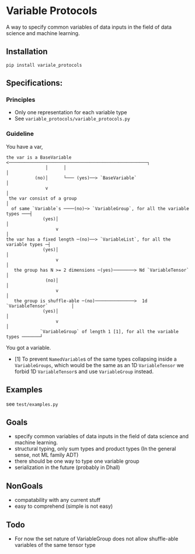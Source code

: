 # Variable Protocols
A way to specify common variables of data inputs in the field of data science and machine learning.

## Installation
`pip install variale_protocols`

## Specifications:
### Principles
* Only one representation for each variable type
* See `variable_protocols/variable_protocols.py`
### Guideline
You have a var, 
```
the var is a BaseVariable <─────────────────────────────────────────────────────┐
               │      │                                                         │
           (no)│      └─── (yes)──> `BaseVariable`                              │
               v                                                                │
 the var consist of a group                                                     │
  of same `Variable`s ────(no)─> `VariableGroup`, for all the variable types ───┤
              (yes)│                                                            │ 
                   v                                                            │
the var has a fixed length ─(no)──> `VariableList`, for all the variable types ─┤
              (yes)│                                                            │
                   v                                                            │
   the group has N >= 2 dimensions ─(yes)────────> Nd `VariableTensor`          │
               (no)│                                                            │
                   v                                                            │
   the group is shuffle-able ─(no)───────────────>  1d `VariableTensor`         │
              (yes)│                                                            │
                   v                                                            │
             `VariableGroup` of length 1 [1], for all the variable types ───────┘

```
You got a variable.
* [1] To prevent `NamedVariable`s of the same types collapsing inside a `VariableGroups`,
 which would be the same as an 1D `VariableTensor` we forbid 1D `VariableTensor`s and
 use `VariableGroup` instead.

## Examples
see `test/examples.py`

## Goals
* specify common variables of data inputs in the field of data science and machine learning.
* structural typing, only sum types and product types (In the general sense, not ML family ADT)
* there should be one way to type one variable group
* serialization in the future (probably in Dhall)

## NonGoals
* compatability with any current stuff
* easy to comprehend (simple is not easy)

## Todo
* For now the set nature of VariableGroup does not allow
 shuffle-able variables of the same tensor type